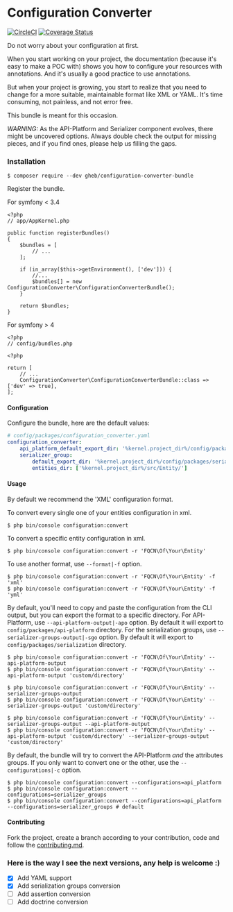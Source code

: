 # Configuration Converter

[![CircleCI](https://circleci.com/gh/GregoireHebert/configuration-converter-bundle.svg?style=shield)](https://circleci.com/gh/GregoireHebert/configuration-converter-bundle)
[![Coverage Status](https://coveralls.io/repos/github/GregoireHebert/configuration-converter-bundle/badge.svg)](https://coveralls.io/github/GregoireHebert/configuration-converter-bundle)

Do not worry about your configuration at first.

When you start working on your project, the documentation (because it's easy to make a POC with) shows you how to configure your resources with annotations.
And it's usually a good practice to use annotations.

But when your project is growing, you start to realize that you need to change for a more suitable, maintainable format like XML or YAML.
It's time consuming, not painless, and not error free.

This bundle is meant for this occasion.

*WARNING:* As the API-Platform and Serializer component evolves, there might be uncovered options. Always double check the output for missing pieces, and if you find ones, please help us filling the gaps.

### Installation

```shell
$ composer require --dev gheb/configuration-converter-bundle
```

Register the bundle.

For symfony < 3.4

```
<?php
// app/AppKernel.php

public function registerBundles()
{
    $bundles = [
        // ...
    ];

    if (in_array($this->getEnvironment(), ['dev'])) {
        //...
        $bundles[] = new ConfigurationConverter\ConfigurationConverterBundle();
    }

    return $bundles;
}
```

For symfony > 4

```
<?php
// config/bundles.php

<?php

return [
    // ...
    ConfigurationConverter\ConfigurationConverterBundle::class => ['dev' => true],
];
```

#### Configuration

Configure the bundle, here are the default values:

```yaml
# config/packages/configuration_converter.yaml
configuration_converter:
    api_platform_default_export_dir: '%kernel.project_dir%/config/packages/api-platform/'
    serializer_group:
        default_export_dir: '%kernel.project_dir%/config/packages/serialization/'
        entities_dir: ['%kernel.project_dir%/src/Entity/']

```

#### Usage

By default we recommend the 'XML' configuration format.

To convert every single one of your entities configuration in xml.

```shell
$ php bin/console configuration:convert
```

To convert a specific entity configuration in xml.

```shell
$ php bin/console configuration:convert -r 'FQCN\Of\Your\Entity'
```

To use another format, use `--format|-f` option.

```shell
$ php bin/console configuration:convert -r 'FQCN\Of\Your\Entity' -f 'xml'
$ php bin/console configuration:convert -r 'FQCN\Of\Your\Entity' -f 'yml'
```

By default, you'll need to copy and paste the configuration from the CLI output, but you can export the format to a specific directory.
For API-Platform, use `--api-platform-output|-apo` option. By default it will export to `config/packages/api-platform` directory.
For the serialization groups, use `--serializer-groups-output|-sgo` option. By default it will export to `config/packages/serialization` directory.

```shell
$ php bin/console configuration:convert -r 'FQCN\Of\Your\Entity' --api-platform-output
$ php bin/console configuration:convert -r 'FQCN\Of\Your\Entity' --api-platform-output 'custom/directory'

$ php bin/console configuration:convert -r 'FQCN\Of\Your\Entity' --serializer-groups-output
$ php bin/console configuration:convert -r 'FQCN\Of\Your\Entity' --serializer-groups-output 'custom/directory'

$ php bin/console configuration:convert -r 'FQCN\Of\Your\Entity' --serializer-groups-output --api-platform-output
$ php bin/console configuration:convert -r 'FQCN\Of\Your\Entity' --api-platform-output 'custom/directory' --serializer-groups-output 'custom/directory'
```

By default, the bundle will try to convert the API-Platform *and* the attributes groups.
If you only want to convert one or the other, use the `--configurations|-c` option.

```shell
$ php bin/console configuration:convert --configurations=api_platform
$ php bin/console configuration:convert --configurations=serializer_groups
$ php bin/console configuration:convert --configurations=api_platform --configurations=serializer_groups # default
```

#### Contributing

Fork the project, create a branch according to your contribution, code and follow the [contributing.md](CONTRIBUTING.md).

### Here is the way I see the next versions, any help is welcome :)

- [x] Add YAML support
- [x] Add serialization groups conversion
- [ ] Add assertion conversion
- [ ] Add doctrine conversion
